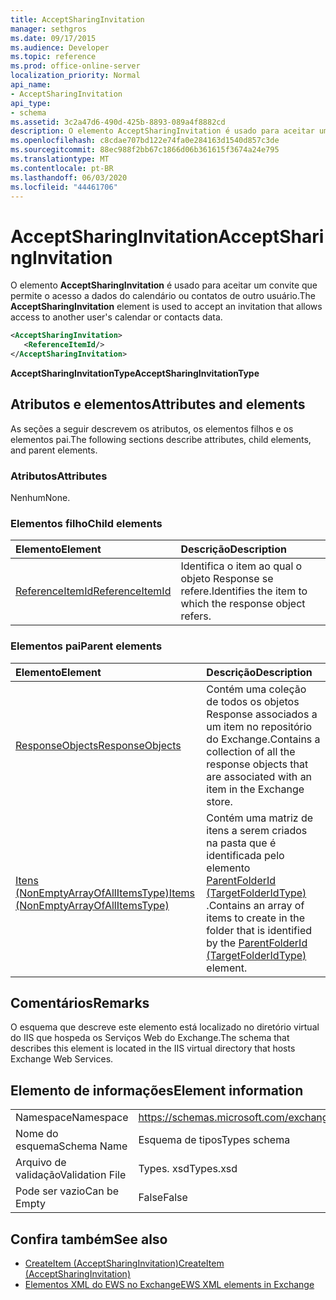 ```yaml
---
title: AcceptSharingInvitation
manager: sethgros
ms.date: 09/17/2015
ms.audience: Developer
ms.topic: reference
ms.prod: office-online-server
localization_priority: Normal
api_name:
- AcceptSharingInvitation
api_type:
- schema
ms.assetid: 3c2a47d6-490d-425b-8893-089a4f8882cd
description: O elemento AcceptSharingInvitation é usado para aceitar um convite que permite o acesso a dados do calendário ou contatos de outro usuário.
ms.openlocfilehash: c8cdae707bd122e74fa0e284163d1540d857c3de
ms.sourcegitcommit: 88ec988f2bb67c1866d06b361615f3674a24e795
ms.translationtype: MT
ms.contentlocale: pt-BR
ms.lasthandoff: 06/03/2020
ms.locfileid: "44461706"
---
```

# <a name="acceptsharinginvitation"></a><span data-ttu-id="8c1d2-103">AcceptSharingInvitation</span><span class="sxs-lookup"><span data-stu-id="8c1d2-103">AcceptSharingInvitation</span></span>

<span data-ttu-id="8c1d2-104">O elemento **AcceptSharingInvitation** é usado para aceitar um convite que permite o acesso a dados do calendário ou contatos de outro usuário.</span><span class="sxs-lookup"><span data-stu-id="8c1d2-104">The **AcceptSharingInvitation** element is used to accept an invitation that allows access to another user's calendar or contacts data.</span></span> 
  
```xml
<AcceptSharingInvitation>
   <ReferenceItemId/>
</AcceptSharingInvitation>
```

 <span data-ttu-id="8c1d2-105">**AcceptSharingInvitationType**</span><span class="sxs-lookup"><span data-stu-id="8c1d2-105">**AcceptSharingInvitationType**</span></span>
## <a name="attributes-and-elements"></a><span data-ttu-id="8c1d2-106">Atributos e elementos</span><span class="sxs-lookup"><span data-stu-id="8c1d2-106">Attributes and elements</span></span>

<span data-ttu-id="8c1d2-107">As seções a seguir descrevem os atributos, os elementos filhos e os elementos pai.</span><span class="sxs-lookup"><span data-stu-id="8c1d2-107">The following sections describe attributes, child elements, and parent elements.</span></span>
  
### <a name="attributes"></a><span data-ttu-id="8c1d2-108">Atributos</span><span class="sxs-lookup"><span data-stu-id="8c1d2-108">Attributes</span></span>

<span data-ttu-id="8c1d2-109">Nenhum</span><span class="sxs-lookup"><span data-stu-id="8c1d2-109">None.</span></span>
  
### <a name="child-elements"></a><span data-ttu-id="8c1d2-110">Elementos filho</span><span class="sxs-lookup"><span data-stu-id="8c1d2-110">Child elements</span></span>

|<span data-ttu-id="8c1d2-111">**Elemento**</span><span class="sxs-lookup"><span data-stu-id="8c1d2-111">**Element**</span></span>|<span data-ttu-id="8c1d2-112">**Descrição**</span><span class="sxs-lookup"><span data-stu-id="8c1d2-112">**Description**</span></span>|
|:-----|:-----|
|[<span data-ttu-id="8c1d2-113">ReferenceItemId</span><span class="sxs-lookup"><span data-stu-id="8c1d2-113">ReferenceItemId</span></span>](referenceitemid.md) <br/> |<span data-ttu-id="8c1d2-114">Identifica o item ao qual o objeto Response se refere.</span><span class="sxs-lookup"><span data-stu-id="8c1d2-114">Identifies the item to which the response object refers.</span></span>  <br/> |
   
### <a name="parent-elements"></a><span data-ttu-id="8c1d2-115">Elementos pai</span><span class="sxs-lookup"><span data-stu-id="8c1d2-115">Parent elements</span></span>

|<span data-ttu-id="8c1d2-116">**Elemento**</span><span class="sxs-lookup"><span data-stu-id="8c1d2-116">**Element**</span></span>|<span data-ttu-id="8c1d2-117">**Descrição**</span><span class="sxs-lookup"><span data-stu-id="8c1d2-117">**Description**</span></span>|
|:-----|:-----|
|[<span data-ttu-id="8c1d2-118">ResponseObjects</span><span class="sxs-lookup"><span data-stu-id="8c1d2-118">ResponseObjects</span></span>](responseobjects.md) <br/> |<span data-ttu-id="8c1d2-119">Contém uma coleção de todos os objetos Response associados a um item no repositório do Exchange.</span><span class="sxs-lookup"><span data-stu-id="8c1d2-119">Contains a collection of all the response objects that are associated with an item in the Exchange store.</span></span>  <br/> |
|[<span data-ttu-id="8c1d2-120">Itens (NonEmptyArrayOfAllItemsType)</span><span class="sxs-lookup"><span data-stu-id="8c1d2-120">Items (NonEmptyArrayOfAllItemsType)</span></span>](items-nonemptyarrayofallitemstype.md) <br/> |<span data-ttu-id="8c1d2-121">Contém uma matriz de itens a serem criados na pasta que é identificada pelo elemento [ParentFolderId (TargetFolderIdType)](parentfolderid-targetfolderidtype.md) .</span><span class="sxs-lookup"><span data-stu-id="8c1d2-121">Contains an array of items to create in the folder that is identified by the [ParentFolderId (TargetFolderIdType)](parentfolderid-targetfolderidtype.md) element.</span></span>  <br/> |
   
## <a name="remarks"></a><span data-ttu-id="8c1d2-122">Comentários</span><span class="sxs-lookup"><span data-stu-id="8c1d2-122">Remarks</span></span>

<span data-ttu-id="8c1d2-123">O esquema que descreve este elemento está localizado no diretório virtual do IIS que hospeda os Serviços Web do Exchange.</span><span class="sxs-lookup"><span data-stu-id="8c1d2-123">The schema that describes this element is located in the IIS virtual directory that hosts Exchange Web Services.</span></span>
  
## <a name="element-information"></a><span data-ttu-id="8c1d2-124">Elemento de informações</span><span class="sxs-lookup"><span data-stu-id="8c1d2-124">Element information</span></span>

|||
|:-----|:-----|
|<span data-ttu-id="8c1d2-125">Namespace</span><span class="sxs-lookup"><span data-stu-id="8c1d2-125">Namespace</span></span>  <br/> |https://schemas.microsoft.com/exchange/services/2006/types  <br/> |
|<span data-ttu-id="8c1d2-126">Nome do esquema</span><span class="sxs-lookup"><span data-stu-id="8c1d2-126">Schema Name</span></span>  <br/> |<span data-ttu-id="8c1d2-127">Esquema de tipos</span><span class="sxs-lookup"><span data-stu-id="8c1d2-127">Types schema</span></span>  <br/> |
|<span data-ttu-id="8c1d2-128">Arquivo de validação</span><span class="sxs-lookup"><span data-stu-id="8c1d2-128">Validation File</span></span>  <br/> |<span data-ttu-id="8c1d2-129">Types. xsd</span><span class="sxs-lookup"><span data-stu-id="8c1d2-129">Types.xsd</span></span>  <br/> |
|<span data-ttu-id="8c1d2-130">Pode ser vazio</span><span class="sxs-lookup"><span data-stu-id="8c1d2-130">Can be Empty</span></span>  <br/> |<span data-ttu-id="8c1d2-131">False</span><span class="sxs-lookup"><span data-stu-id="8c1d2-131">False</span></span>  <br/> |
   
## <a name="see-also"></a><span data-ttu-id="8c1d2-132">Confira também</span><span class="sxs-lookup"><span data-stu-id="8c1d2-132">See also</span></span>

- [<span data-ttu-id="8c1d2-133">CreateItem (AcceptSharingInvitation)</span><span class="sxs-lookup"><span data-stu-id="8c1d2-133">CreateItem (AcceptSharingInvitation)</span></span>](createitem-acceptsharinginvitation.md)
- [<span data-ttu-id="8c1d2-134">Elementos XML do EWS no Exchange</span><span class="sxs-lookup"><span data-stu-id="8c1d2-134">EWS XML elements in Exchange</span></span>](ews-xml-elements-in-exchange.md)

